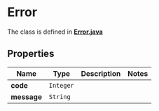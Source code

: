

# Error

The class is defined in **[Error.java](../../src/main/java/org/openapitools/model/Error.java)**

## Properties

Name | Type | Description | Notes
------------ | ------------- | ------------- | -------------
**code** | `Integer` |  | 
**message** | `String` |  | 




